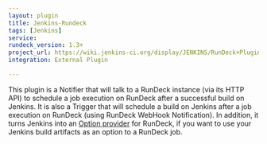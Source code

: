 ```yaml
---
layout: plugin
title: Jenkins-Rundeck
tags: [Jenkins]
service: 
rundeck_version: 1.3+
project_url: https://wiki.jenkins-ci.org/display/JENKINS/RunDeck+Plugin
integration: External Plugin

---
```


This plugin is a Notifier that will talk to a RunDeck instance (via its HTTP API) to schedule a job execution on RunDeck after a successful build on Jenkins. It is also a Trigger that will schedule a build on Jenkins after a job execution on RunDeck (using RunDeck WebHook Notification). In addition, it turns Jenkins into an <a href="http://rundeck.org/docs/RunDeck-Guide.html#option-model-provider">Option provider</a> for RunDeck, if you want to use your Jenkins build artifacts as an option to a RunDeck job.

